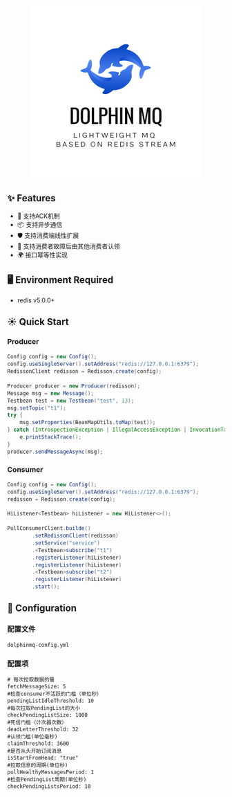 <p align="center">
    <img width="400" src="https://raw.githubusercontent.com/SoulBiuBiuBiu/assets/master/images/dolphinmqlogo.png">
</p>


## ✨ Features

- 🌈 支持ACK机制
- 📦 支持异步通信
- 🛡 支持消费端线性扩展
- 🎨 支持消费者故障后由其他消费者认领
- 🌍 接口幂等性实现
## 🖥 Environment Required
- redis v5.0.0+
## ☀️ Quick Start
### Producer
```java 
Config config = new Config();
config.useSingleServer().setAddress("redis://127.0.0.1:6379");
RedissonClient redisson = Redisson.create(config);

Producer producer = new Producer(redisson);
Message msg = new Message();
Testbean test = new Testbean("test", 13);
msg.setTopic("t1");
try {
    msg.setProperties(BeanMapUtils.toMap(test));
} catch (IntrospectionException | IllegalAccessException | InvocationTargetException e) {
    e.printStackTrace();
}
producer.sendMessageAsync(msg);
```
### Consumer
```java 
Config config = new Config();
config.useSingleServer().setAddress("redis://127.0.0.1:6379");
redisson = Redisson.create(config);

HiListener<Testbean> hiListener = new HiListener<>();

PullConsumerClient.builde()
        .setRedissonClient(redisson)
        .setService("service")
        .<Testbean>subscribe("t1")
        .registerListener(hiListener)
        .registerListener(hiListener)
        .<Testbean>subscribe("t2")
        .registerListener(hiListener)
        .start();
```
## 🎈 Configuration
### 配置文件
```
dolphinmq-config.yml
```
### 配置项
```
# 每次拉取数据的量
fetchMessageSize: 5
#检查consumer不活跃的门槛（单位秒）
pendingListIdleThreshold: 10
#每次拉取PendingList的大小
checkPendingListSize: 1000
#死信门槛（计次器次数）
deadLetterThreshold: 32
#认领门槛(单位毫秒)
claimThreshold: 3600
#是否从头开始订阅消息
isStartFromHead: "true"
#拉取信息的周期(单位秒)
pullHealthyMessagesPeriod: 1
#检查PendingList周期(单位秒)
checkPendingListsPeriod: 10
```


